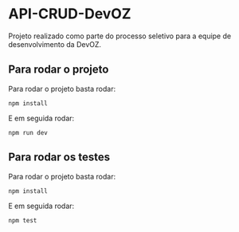 # API-CRUD-DevOZ
Projeto realizado como parte do processo seletivo para a equipe de desenvolvimento da DevOZ.

## Para rodar o projeto
Para rodar o projeto basta rodar:
````
npm install
````
E em seguida rodar:
````
npm run dev
````

## Para rodar os testes
Para rodar o projeto basta rodar:
````
npm install
````
E em seguida rodar:
````
npm test
````